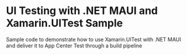 # UI Testing with .NET MAUI and Xamarin.UITest Sample
Sample code to demonstrate how to use Xamarin.UITest with .NET MAUI and deliver it to App Center Test through a build pipeline
